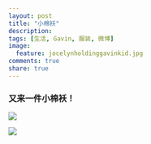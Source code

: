 ```yaml
---
layout: post
title: "小棉袄"
description: 
tags: [生活, Gavin, 服装, 微博]
image:
  feature: jocelynholdinggavinkid.jpg
comments: true
share: true
---
```


### 又来一件小棉袄！ ###

![](http://i.imgur.com/qR5acqo.jpg)

![](http://i.imgur.com/zeNyB3n.jpg)
